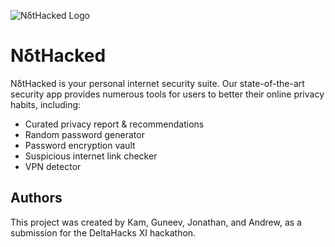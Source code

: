 ![NδtHacked Logo](https://i.imgur.com/ZwjmW7d.png)
# NδtHacked
NδtHacked is your personal internet security suite. Our state-of-the-art security app provides numerous tools for users to better their online privacy habits, including:
 - Curated privacy report & recommendations
 - Random password generator
 - Password encryption vault
 - Suspicious internet link checker
 - VPN detector

## Authors
This project was created by Kam, Guneev, Jonathan, and Andrew, as a submission for the DeltaHacks XI hackathon.
